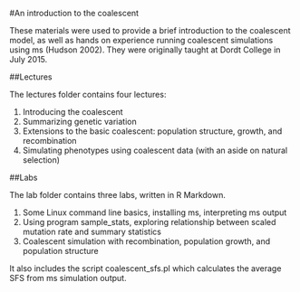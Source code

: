 #An introduction to the coalescent

These materials were used to provide a brief introduction to the coalescent model, as well as hands on experience running coalescent simulations using ms (Hudson 2002). They were originally taught at Dordt College in July 2015.

##Lectures

The lectures folder contains four lectures:

1. Introducing the coalescent
2. Summarizing genetic variation
3. Extensions to the basic coalescent: population structure, growth, and recombination
4. Simulating phenotypes using coalescent data (with an aside on natural selection)

##Labs

The lab folder contains three labs, written in R Markdown.

1. Some Linux command line basics, installing ms, interpreting ms output
2. Using program sample_stats, exploring relationship between scaled mutation rate and summary statistics
3. Coalescent simulation with recombination, population growth, and population structure

It also includes the script coalescent_sfs.pl which calculates the average SFS from ms simulation output.
